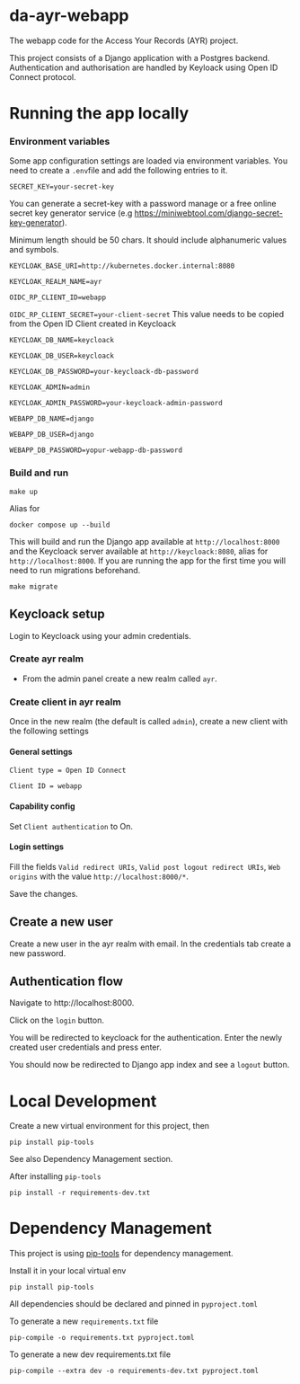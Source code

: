 # da-ayr-webapp
The webapp code for the Access Your Records (AYR) project.

This project consists of a Django application with a Postgres backend. Authentication and authorisation are handled
by Keyloack using Open ID Connect protocol.

# Running the app locally

### Environment variables

Some app configuration settings are loaded via environment variables.
You need to create a `.env`file and add the following entries to it.


`SECRET_KEY=your-secret-key`

You can generate a secret-key with a password manage or a free online secret key generator service
(e.g https://miniwebtool.com/django-secret-key-generator).

Minimum length should be 50 chars. It should include alphanumeric values and symbols.

`KEYCLOAK_BASE_URI=http://kubernetes.docker.internal:8080`

`KEYCLOAK_REALM_NAME=ayr`

`OIDC_RP_CLIENT_ID=webapp`

`OIDC_RP_CLIENT_SECRET=your-client-secret`
This value needs to be copied from the Open ID Client created in Keycloack


`KEYCLOAK_DB_NAME=keycloack`

`KEYCLOAK_DB_USER=keycloack`

`KEYCLOAK_DB_PASSWORD=your-keycloack-db-password`

`KEYCLOAK_ADMIN=admin`

`KEYCLOAK_ADMIN_PASSWORD=your-keycloack-admin-password`

`WEBAPP_DB_NAME=django`

`WEBAPP_DB_USER=django`

`WEBAPP_DB_PASSWORD=yopur-webapp-db-password`

### Build and run

    make up

Alias for

    docker compose up --build

This will build and run the Django app available at `http://localhost:8000` and the Keycloack server available at `http://keycloack:8080`, alias for `http://localhost:8000`.
If you are running the app for the first time you will need to run migrations beforehand.

    make migrate

## Keycloack setup

Login to Keycloack using your admin credentials.

### Create ayr realm
- From the admin panel create a new realm called `ayr`.

### Create client in ayr realm
Once in the new realm (the default is called `admin`), create a new client with the following settings
#### General settings

`Client type = Open ID Connect`

`Client ID = webapp`
#### Capability config

Set `Client authentication` to On.


#### Login settings

Fill the fields `Valid redirect URIs`, `Valid post logout redirect URIs`, `Web origins` with the value `http://localhost:8000/*`.

Save the changes.
## Create a new user

Create a new user in the ayr realm with email. In the credentials tab create a new password.
## Authentication flow

Navigate to http://localhost:8000.

Click on the `login` button.

You will be redirected to keycloack for the authentication.
Enter the newly created user credentials and press enter.

You should now be redirected to Django app index and see a `logout` button.

# Local Development
Create a new virtual environment for this project, then

    pip install pip-tools

See also Dependency Management section.

After installing `pip-tools`

    pip install -r requirements-dev.txt


# Dependency Management

This project is using [pip-tools](https://github.com/jazzband/pip-tools/) for dependency management.

Install it in your local virtual env

    pip install pip-tools

All dependencies should be declared and pinned in `pyproject.toml`

To generate a new `requirements.txt` file

    pip-compile -o requirements.txt pyproject.toml

To generate a new dev requirements.txt file

    pip-compile --extra dev -o requirements-dev.txt pyproject.toml
